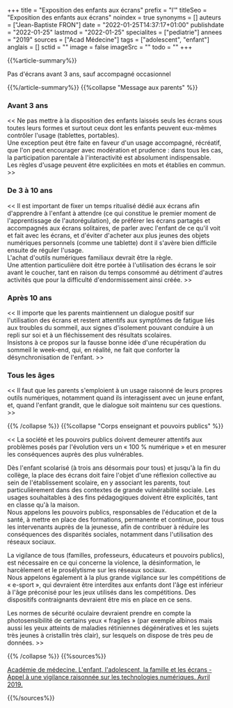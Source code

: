 +++
title = "Exposition des enfants aux écrans"
prefix = "l'"
titleSeo = "Exposition des enfants aux écrans"
noindex = true
synonyms = []
auteurs = ["Jean-Baptiste FRON"]
date = "2022-01-25T14:37:17+01:00"
publishdate = "2022-01-25"
lastmod = "2022-01-25"
specialites = ["pediatrie"]
annees = "2019"
sources = ["Acad Médecine"]
tags = ["adolescent", "enfant"]
anglais = []
sctid = ""
image = false
imageSrc = ""
todo = ""
+++

{{%article-summary%}}

Pas d'écrans avant 3 ans, sauf accompagné occasionnel

{{%/article-summary%}}
{{%collapse "Message aux parents" %}}

### Avant 3 ans

<< Ne pas mettre à la disposition des enfants laissés seuls les écrans sous toutes leurs formes et surtout ceux dont les enfants peuvent eux-mêmes contrôler l'usage (tablettes, portables).  
Une exception peut être faite en faveur d'un usage accompagné, récréatif, que l'on peut encourager avec modération et prudence : dans tous les cas, la participation parentale à l'interactivité est absolument indispensable.  
Les règles d'usage peuvent être explicitées en mots et établies en commun. >>

### De 3 à 10 ans

<< Il est important de fixer un temps ritualisé dédié aux écrans afin d'apprendre à l'enfant à attendre (ce qui constitue le premier moment de l'apprentissage de l'autorégulation), de préférer les écrans partagés et accompagnés aux écrans solitaires, de parler avec l'enfant de ce qu'il voit et fait avec les écrans, et d'éviter d'acheter aux plus jeunes des objets numériques personnels (comme une tablette) dont il s'avère bien difficile ensuite de réguler l'usage.  
L'achat d'outils numériques familiaux devrait être la règle.  
Une attention particulière doit être portée à l'utilisation des écrans le soir avant le coucher, tant en raison du temps consommé au détriment d'autres activités que pour la difficulté d'endormissement ainsi créée. >>

### Après 10 ans

<< Il importe que les parents maintiennent un dialogue positif sur l'utilisation des écrans et restent attentifs aux symptômes de fatigue liés aux troubles du sommeil, aux signes d'isolement pouvant conduire à un repli sur soi et à un fléchissement des résultats scolaires.  
Insistons à ce propos sur la fausse bonne idée d'une récupération du sommeil le week-end, qui, en réalité, ne fait que conforter la désynchronisation de l'enfant. >>

### Tous les âges

<< Il faut que les parents s'emploient à un usage raisonné de leurs propres outils numériques, notamment quand ils interagissent avec un jeune enfant, et, quand l'enfant grandit, que le dialogue soit maintenu sur ces questions. >>

{{% /collapse %}}
{{%collapse "Corps enseignant et pouvoirs publics" %}}

<< La société et les pouvoirs publics doivent demeurer attentifs aux problèmes posés par l'évolution vers un « 100 % numérique » et en mesurer les conséquences auprès des plus vulnérables.

Dès l'enfant scolarisé (à trois ans désormais pour tous) et jusqu'à la fin du collège, la place des écrans doit faire l'objet d'une réflexion collective au sein de l'établissement scolaire, en y associant les parents, tout particulièrement dans des contextes de grande vulnérabilité sociale. Les usages souhaitables à des fins pédagogiques doivent être explicités, tant en classe qu'à la maison.  
Nous appelons les pouvoirs publics, responsables de l'éducation et de la santé, à mettre en place des formations, permanente et continue, pour tous les intervenants auprès de la jeunesse, afin de contribuer à réduire les conséquences des disparités sociales, notamment dans l'utilisation des réseaux sociaux.

La vigilance de tous (familles, professeurs, éducateurs et pouvoirs publics), est nécessaire en ce qui concerne la violence, la désinformation, le harcèlement et le prosélytisme sur les réseaux sociaux.  
Nous appelons également à la plus grande vigilance sur les compétitions de « e-sport », qui devraient être interdites aux enfants dont l'âge est inférieur à l'âge préconisé pour les jeux utilisés dans les compétitions. Des dispositifs contraignants devraient être mis en place en ce sens.

Les normes de sécurité oculaire devraient prendre en compte la photosensibilité de certains yeux « fragiles » (par exemple albinos mais aussi les yeux atteints de maladies rétiniennes dégénératives et les sujets très jeunes à cristallin très clair), sur lesquels on dispose de très peu de données. >>

{{% /collapse %}}
{{%sources%}}

[Académie de médecine. L'enfant, l'adolescent, la famille et les écrans - Appel à une vigilance raisonnée sur les technologies numériques. Avril 2019.](https://www.academie-sciences.fr/fr/Rapports-ouvrages-avis-et-recommandations-de-l-Academie/enfant-ecrans-technologies-numeriques.html)

{{%/sources%}}
